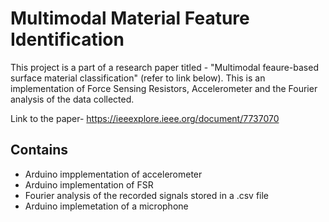 # Multimodal Material Feature Identification

This project is a part of a research paper titled - "Multimodal feaure-based surface material classification" (refer to link below).
This is an implementation of Force Sensing Resistors, Accelerometer and the Fourier analysis of the data collected.

Link to the paper- https://ieeexplore.ieee.org/document/7737070

## Contains
* Arduino impplementation of accelerometer
* Arduino implementation of FSR
* Fourier analysis of the recorded signals stored in a .csv file
* Arduino implemetation of a microphone
